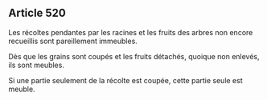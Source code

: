 Article 520
----
Les récoltes pendantes par les racines et les fruits des arbres non encore
recueillis sont pareillement immeubles.

Dès que les grains sont coupés et les fruits détachés, quoique non enlevés, ils
sont meubles.

Si une partie seulement de la récolte est coupée, cette partie seule est meuble.
